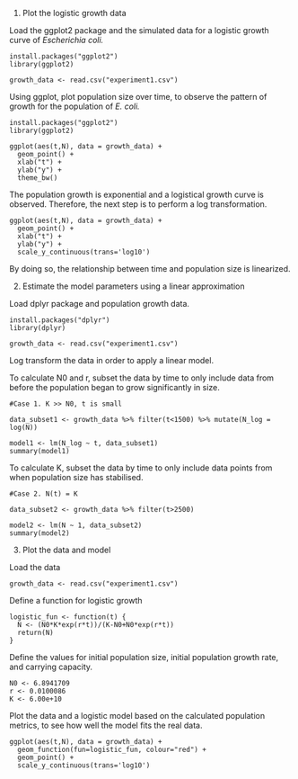 1. Plot the logistic growth data

Load the ggplot2 package and the simulated data for a logistic growth curve of _Escherichia coli._ 
```{r}
install.packages("ggplot2")
library(ggplot2)

growth_data <- read.csv("experiment1.csv")
```
Using ggplot, plot population size over time, to observe the pattern of growth for the population of _E. coli._ 
```{r}
install.packages("ggplot2")
library(ggplot2)

ggplot(aes(t,N), data = growth_data) +
  geom_point() +
  xlab("t") +
  ylab("y") +
  theme_bw()
```
The population growth is exponential and a logistical growth curve is observed. Therefore, the next step is to perform a log transformation. 
```{r}
ggplot(aes(t,N), data = growth_data) +
  geom_point() +
  xlab("t") +
  ylab("y") +
  scale_y_continuous(trans='log10')
```
By doing so, the relationship between time and population size is linearized.



2. Estimate the model parameters using a linear approximation

Load dplyr package and population growth data.
```{r}
install.packages("dplyr")
library(dplyr)

growth_data <- read.csv("experiment1.csv")
```

Log transform the data in order to apply a linear model. 

To calculate N0 and r, subset the data by time to only include data from before the population began to grow significantly in size.
```{r}
#Case 1. K >> N0, t is small

data_subset1 <- growth_data %>% filter(t<1500) %>% mutate(N_log = log(N))

model1 <- lm(N_log ~ t, data_subset1)
summary(model1)
```
To calculate K, subset the data by time to only include data points from when population size has stabilised.
```{r}
#Case 2. N(t) = K

data_subset2 <- growth_data %>% filter(t>2500)

model2 <- lm(N ~ 1, data_subset2)
summary(model2)
```



3. Plot the data and model

Load the data
```{r}
growth_data <- read.csv("experiment1.csv")
```
Define a function for logistic growth
```{r}
logistic_fun <- function(t) {
  N <- (N0*K*exp(r*t))/(K-N0+N0*exp(r*t))
  return(N) 
}
```
Define the values for initial population size, initial population growth rate, and carrying capacity.
```{r}
N0 <- 6.8941709 
r <- 0.0100086 
K <- 6.00e+10 
```
Plot the data and a logistic model based on the calculated population metrics, to see how well the model fits the real data.
```{r}
ggplot(aes(t,N), data = growth_data) + 
  geom_function(fun=logistic_fun, colour="red") + 
  geom_point() +
  scale_y_continuous(trans='log10')
```
